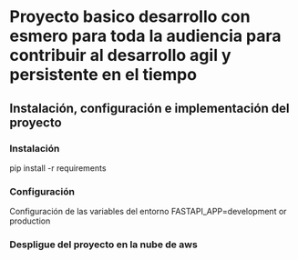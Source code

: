 # Proyecto basico desarrollo con esmero para toda la audiencia para contribuir al desarrollo agil y persistente en el tiempo
## Instalación, configuración e implementación del proyecto
### Instalación
  pip install -r requirements
### Configuración
  Configuración de las variables del entorno
  FASTAPI_APP=development or production
### Despligue del proyecto en la nube de aws
